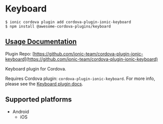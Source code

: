 # Keyboard

```text
$ ionic cordova plugin add cordova-plugin-ionic-keyboard
$ npm install @awesome-cordova-plugins/keyboard
```

## [Usage Documentation](https://danielsogl.gitbook.io/awesome-cordova-plugins/plugins/keyboard/)

Plugin Repo: [https://github.com/ionic-team/cordova-plugin-ionic-keyboard](https://github.com/ionic-team/cordova-plugin-ionic-keyboard)

Keyboard plugin for Cordova.

Requires Cordova plugin: `cordova-plugin-ionic-keyboard`. For more info, please see the [Keyboard plugin docs](https://github.com/ionic-team/cordova-plugin-ionic-keyboard).

## Supported platforms

* Android
  * iOS

